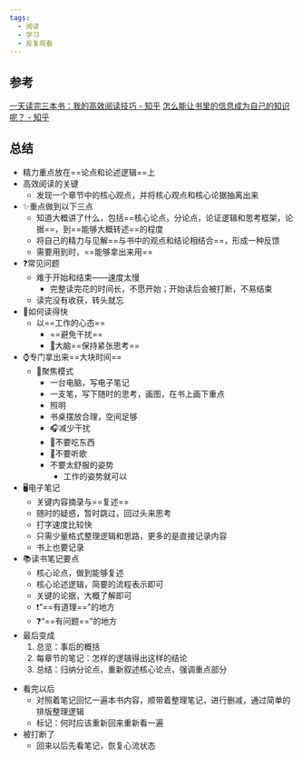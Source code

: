 ```yaml
---
tags:
  - 阅读
  - 学习
  - 反复观看
---
```

## 参考
[一天读完三本书：我的高效阅读技巧 - 知乎](https://zhuanlan.zhihu.com/p/25858189)
[怎么能让书里的信息成为自己的知识呢？ - 知乎](https://www.zhihu.com/question/659437028/answer/3544141775)
## 总结
- 精力重点放在==论点和论述逻辑==上
- 高效阅读的关键
	- 发现一个章节中的核心观点，并将核心观点和核心论据抽离出来
- ✨重点做到以下三点
	- 知道大概讲了什么，包括==核心论点，分论点，论证逻辑和思考框架，论据==，到==能够大概转述==的程度
	- 将自己的精力与见解==与书中的观点和结论相结合==，形成一种反馈
	- 需要用到时，==能够拿出来用==
- ❓常见问题
	- 难于开始和结束——速度太慢
		- 完整读完花的时间长，不愿开始；开始读后会被打断，不易结束
	- 读完没有收获，转头就忘
- 📖如何读得快
	- 以==工作的心态==
		- ==避免干扰==
		- 🧠大脑==保持紧张思考==
- ⌚专门拿出来==大块时间==
	- 👀聚焦模式
		- 一台电脑，写电子笔记
		- 一支笔，写下随时的思考，画图，在书上画下重点
		- 照明
		- 书桌摆放合理，空间足够
		- 🎧减少干扰
		- 🥘不要吃东西
		- 🎵不要听歌
		- 不要太舒服的姿势
			- 工作的姿势就可以
- 🖥电子笔记
	- 关键内容摘录与==复述==
	- 随时的疑惑，暂时跳过，回过头来思考
	- 打字速度比较快
	- 只需少量格式整理逻辑和思路，更多的是直接记录内容
	- 书上也要记录
- 📚读书笔记要点
	- 核心论点，做到能够复述
	- 核心论述逻辑，简要的流程表示即可
	- 关键的论据，大概了解即可
	- ❗“==有道理==”的地方
	- ❓“==有问题==”的地方
- 最后变成
	 1. 总览：事后的概括
	 2. 每章节的笔记：怎样的逻辑得出这样的结论
	 3. 总结：归纳分论点，重新叙述核心论点，强调重点部分
* 看完以后
	* 对照着笔记回忆一遍本书内容，顺带着整理笔记，进行删减，通过简单的排版整理逻辑
	* 标记：何时应该重新回来重新看一遍
* 被打断了
	* 回来以后先看笔记，恢复心流状态